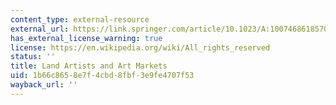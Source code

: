 ```yaml
---
content_type: external-resource
external_url: https://link.springer.com/article/10.1023/A:1007468618570
has_external_license_warning: true
license: https://en.wikipedia.org/wiki/All_rights_reserved
status: ''
title: Land Artists and Art Markets
uid: 1b66c865-8e7f-4cbd-8fbf-3e9fe4707f53
wayback_url: ''
---
```

